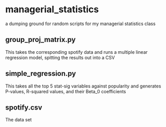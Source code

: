 # managerial_statistics
a dumping ground for random scripts for my managerial statistics class



## group_proj_matrix.py 
This takes the corresponding spotify data and runs a multiple linear regression model, spitting the results out into a CSV

## simple_regression.py
This takes all the top 5 stat-sig variables against popularity and generates P-values, R-squared values, and their Beta_0 coefficients


## spotify.csv
The data set
